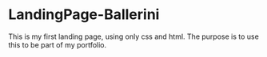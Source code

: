 # LandingPage-Ballerini
This is my first landing page, using only css and html. The purpose is to use this to be part of my portfolio.
